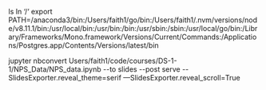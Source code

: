 ls
In ‘/‘ export PATH=/anaconda3/bin:/Users/faith1/go/bin:/Users/faith1/.nvm/versions/node/v8.11.1/bin:/usr/local/bin:/usr/bin:/bin:/usr/sbin:/sbin:/usr/local/go/bin:/Library/Frameworks/Mono.framework/Versions/Current/Commands:/Applications/Postgres.app/Contents/Versions/latest/bin

jupyter nbconvert Users/faith1/code/courses/DS-1-1/NPS_Data/NPS_data.ipynb --to slides --post serve --SlidesExporter.reveal_theme=serif —SlidesExporter.reveal_scroll=True




